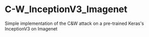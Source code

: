 # C-W_InceptionV3_Imagenet
Simple implementation of the C&amp;W attack on a pre-trained Keras's InceptionV3 on Imagenet
